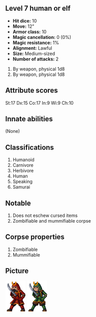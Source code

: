 ## Level 7 human or elf
- **Hit dice:** 10
- **Move:** 12"
- **Armor class:** 10
- **Magic cancellation:** 0 (0%)
- **Magic resistance:** 1%
- **Alignment:** Lawful
- **Size:** Medium-sized
- **Number of attacks:** 2
1. By weapon, physical 1d8
2. By weapon, physical 1d8
## Attribute scores
St:17 Dx:15 Co:17 In:9 Wi:9 Ch:10
## Innate abilities
(None)
## Classifications
1. Humanoid
2. Carnivore
3. Herbivore
4. Human
5. Speaking
6. Samurai
## Notable
1. Does not eschew cursed items
2. Zombifiable and mummifiable corpse
## Corpse properties
1. Zombifiable
2. Mummifiable
## Picture
![Samurai](https://github.com/hyvanmielenpelit/GnollHackTileSet/blob/main/Monsters/samurai/samurai.png) ![Samurai](https://github.com/hyvanmielenpelit/GnollHackTileSet/blob/main/Monsters/samurai/samurai_female.png)
